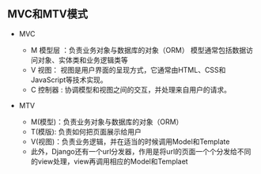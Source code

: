 ## MVC和MTV模式

- MVC		
  - M 模型层 ：负责业务对象与数据库的对象（ORM） 模型通常包括数据访问对象、实体类和业务逻辑类等
  - V  视图：     视图是用户界面的呈现方式，它通常由HTML、CSS和JavaScript等技术实现。
  - C  控制器 :    协调模型和视图之间的交互，并处理来自用户的请求。

- MTV 
  - M(模型)：负责业务对象与数据库的对象（ORM）
  - T(模版):    负责如何把页面展示给用户
  - V(视图)：负责业务逻辑，并在适当的时候调用Model和Template
  - 此外，Django还有一个url分发器，作用是将url的页面一个个分发给不同的view处理，view再调用相应的Model和Templaet
